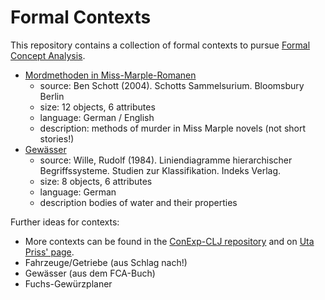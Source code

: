 # Formal Contexts

This repository contains a collection of formal contexts to pursue
[Formal Concept Analysis](https://upriss.github.io/fca/fca.html).

- [Mordmethoden in Miss-Marple-Romanen](contexts/missmarple_de.ctx)
  - source: Ben Schott (2004). Schotts Sammelsurium. Bloomsbury Berlin
  - size: 12 objects, 6 attributes
  - language: German / English
  - description: methods of murder in Miss Marple novels (not short stories!)
- [Gewässer](contexts/gewaesser_de.ctx)
  - source: Wille, Rudolf (1984). Liniendiagramme hierarchischer
    Begriffssysteme. Studien zur Klassifikation. Indeks Verlag.
  - size: 8 objects, 6 attributes
  - language: German
  - description bodies of water and their properties

Further ideas for contexts:
- More contexts can be found in the [ConExp-CLJ
repository](https://github.com/tomhanika/conexp-clj/tree/dev/testing-data)
and on [Uta Priss' page](https://upriss.github.io/fca/examples.html).
- Fahrzeuge/Getriebe (aus Schlag nach!)
- Gewässer (aus dem FCA-Buch)
- Fuchs-Gewürzplaner
